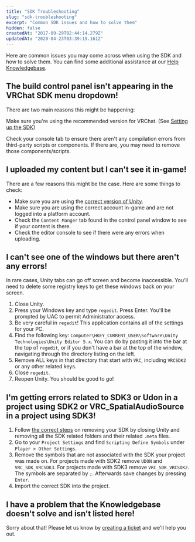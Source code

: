 ```yaml
---
title: "SDK Troubleshooting"
slug: "sdk-troubleshooting"
excerpt: "Common SDK issues and how to solve them"
hidden: false
createdAt: "2017-09-29T02:44:14.279Z"
updatedAt: "2020-04-23T03:39:19.161Z"
---
```

Here are common issues you may come across when using the SDK and how to solve them. You can find some additional assistance at our [Help Knowledgebase](http://help.vrchat.com).

## The build control panel isn't appearing in the VRChat SDK menu dropdown!
There are two main reasons this might be happening: 

Make sure you're using the recommended version for VRChat. (See [Setting up the SDK](/sdk/setting-up-the-sdk))

Check your console tab to ensure there aren't any compilation errors from third-party scripts or components. If there are, you may need to remove those components/scripts.

## I uploaded my content but I can't see it in-game!
There are a few reasons this might be the case. Here are some things to check:
- Make sure you are using the [correct version of Unity](/sdk/current-unity-version).
- Make sure you are using the correct account in-game and are not logged into a platform account.
- Check the `Content Manger` tab found in the control panel window to see if your content is there.
- Check the editor console to see if there were any errors when uploading.

## I can't see one of the windows but there aren't any errors!
In rare cases, Unity tabs can go off screen and become inaccessible. You'll need to delete some registry keys to get these windows back on your screen. 

1. Close Unity.
2. Press your Windows key and type `regedit`. Press Enter. You'll be prompted by UAC to permit Administrator access.
3. Be very careful in `regedit`! This application contains all of the settings for your PC.
4. Find the following key: `Computer\HKEY_CURRENT_USER\Software\Unity Technologies\Unity Editor 5.x`. You can do by pasting it into the bar at the top of `regedit`, or if you don't have a bar at the top of the window, navigating through the directory listing on the left.
5. Remove ALL keys in that directory that start with `VRC`, including `VRCSDK2` or any other related keys.
6. Close `regedit`.
7. Reopen Unity. You should be good to go!

## I'm getting errors related to SDK3 or Udon in a project using SDK2 or VRC_SpatialAudioSource in a project using SDK3!

1. Follow [the correct steps](/sdk/updating-the-sdk) on removing your SDK by closing Unity and removing all the SDK related folders and their related `.meta` files.
2. Go to your `Project Settings` and find `Scripting Define Symbols` under `Player > Other Settings`.
3. Remove the symbols that are not associated with the SDK your project was made on. For projects made with SDK2 remove `UDON` and `VRC_SDK_VRCSDK3`. For projects made with SDK3 remove `VRC_SDK_VRCSDK2`. The symbols are separated by `;`. Afterwards save changes by pressing `Enter`.
4. Import the correct SDK into the project.

## I have a problem that the Knowledgebase doesn't solve and isn't listed here!

Sorry about that! Please let us know by [creating a ticket](http://help.vrchat.com/new) and we'll help you out.